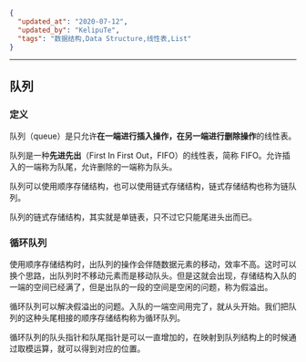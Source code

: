```json
{
  "updated_at": "2020-07-12",
  "updated_by": "KelipuTe",
  "tags": "数据结构,Data Structure,线性表,List"
}
```

---

## 队列

### 定义

队列（queue）是只允许**在一端进行插入操作，在另一端进行删除操作**的线性表。

队列是一种**先进先出**（First In First Out，FIFO）的线性表，简称 FIFO。允许插入的一端称为队尾，允许删除的一端称为队头。

队列可以使用顺序存储结构，也可以使用链式存储结构，链式存储结构也称为链队列。

队列的链式存储结构，其实就是单链表，只不过它只能尾进头出而已。

### 循环队列

使用顺序存储结构时，出队列的操作会伴随数据元素的移动，效率不高。这时可以换个思路，出队列时不移动元素而是移动队头。但是这就会出现，存储结构入队的一端的空间已经满了，但是出队的一段的空间是空闲的问题，称为假溢出。

循环队列可以解决假溢出的问题。入队的一端空间用完了，就从头开始。我们把队列的这种头尾相接的顺序存储结构称为循环队列。

循环队列的队头指针和队尾指针是可以一直增加的，在映射到队列结构上的时候通过取模运算，就可以得到对应的位置。

